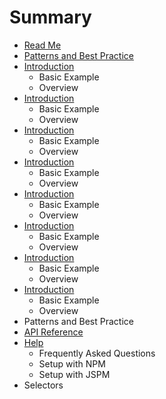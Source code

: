 # Summary

* [Read Me](README.md)
* [Patterns and Best Practice](basic_example.md)
* [Introduction](overview.md)
   * Basic Example
   * Overview
* [Introduction](README.md)
   * Basic Example
   * Overview
* [Introduction](README.md)
   * Basic Example
   * Overview
* [Introduction](README.md)
   * Basic Example
   * Overview
* [Introduction](README.md)
   * Basic Example
   * Overview
* [Introduction](README.md)
   * Basic Example
   * Overview
* [Introduction](README.md)
   * Basic Example
   * Overview
* [Introduction](README.md)
   * Basic Example
   * Overview
* Patterns and Best Practice
* [API Reference](jspm_setup.md)
* [Help](help.md)
   * Frequently Asked Questions
   * Setup with NPM
   * Setup with JSPM
* Selectors

